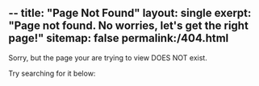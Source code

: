 --
title: "Page Not Found"
layout: single
exerpt: "Page not found. No worries, let's get the right page!"
sitemap: false
permalink:/404.html
--

Sorry, but the page your are trying to view DOES NOT exist. 

Try searching for it below:


<script type="text/javascript">
  var GOOG_FIXURL_LANG = 'en';
  var GOOG_FIXURL_SITE = '{{ site.url }}'
</script>
<script type="text/javascript"
  src="//linkhelp.clients.google.com/tbproxy/lh/wm/fixurl.js">
</script>